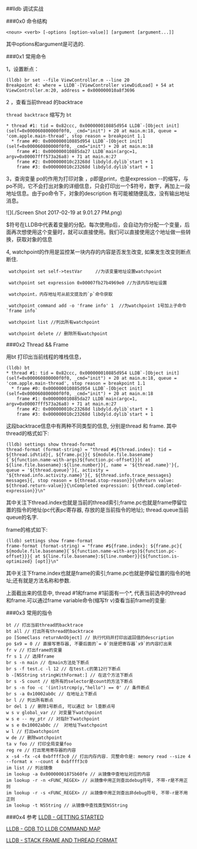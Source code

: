 ##lldb 调试实战

###0x0 命令结构
```
<noun> <verb> [-options [option-value]] [argument [argument...]]

```
其中options和argument是可选的.

###0x1 常用命令

1，设置断点：

```
(lldb) br set --file ViewController.m --line 20
Breakpoint 4: where = LLDB`-[ViewController viewDidLoad] + 54 at ViewController.m:20, address = 0x000000010a8f3696
```

2 ，查看当前thread 的backtrace

```thread backtrace``` 缩写为 ```bt```

```
* thread #1: tid = 0x82ccc, 0x000000010885d954 LLDB`-[Object init](self=0x000060800000f0f0, _cmd="init") + 20 at main.m:18, queue = 'com.apple.main-thread', stop reason = breakpoint 1.1
  * frame #0: 0x000000010885d954 LLDB`-[Object init](self=0x000060800000f0f0, _cmd="init") + 20 at main.m:18
    frame #1: 0x000000010885da27 LLDB`main(argc=1, argv=0x00007fff573a26a8) + 71 at main.m:27
    frame #2: 0x000000010c23268d libdyld.dylib`start + 1
    frame #3: 0x000000010c23268d libdyld.dylib`start + 1
```

3，查询变量
po的作用为打印对象 ，p即是print，也是expression --的缩写，与po不同，它不会打出对象的详细信息，只会打印出一个$符号，数字，再加上一段地址信息。由于po命令下，对象的description 有可能被随便乱改，没有输出地址消息。

![](./Screen Shot 2017-02-19 at 9.01.27 PM.png)

$符号在LLDB中代表着变量的分配。每次使用p后，会自动为你分配一个变量，后面再次想使用这个变量时，就可以直接使用。我们可以直接使用这个地址做一些转换，获取对象的信息

4, watchpoint的作用是监控某一块内存的内容是否发生改变, 如果发生改变则断点断住.

```
 watchpoint set self->testVar     //为该变量地址设置watchpoint
 
 watchpoint set expression 0x00007fb27b4969e0 //为该内存地址设置
 
 watchpoint，内存地址可从前文提及的`p`命令获取
 
 watchpoint command add -o 'frame info' 1  //为watchpoint 1号加上子命令 `frame info`
 
 watchpoint list //列出所有watchpoint
 
 watchpoint delete // 删除所有watchpoint

```

###0x2 Thread && Frame

用bt 打印出当前线程的堆栈信息，

```
(lldb) bt
* thread #1: tid = 0x82ccc, 0x000000010885d954 LLDB`-[Object init](self=0x000060800000f0f0, _cmd="init") + 20 at main.m:18, queue = 'com.apple.main-thread', stop reason = breakpoint 1.1
  * frame #0: 0x000000010885d954 LLDB`-[Object init](self=0x000060800000f0f0, _cmd="init") + 20 at main.m:18
    frame #1: 0x000000010885da27 LLDB`main(argc=1, argv=0x00007fff573a26a8) + 71 at main.m:27
    frame #2: 0x000000010c23268d libdyld.dylib`start + 1
    frame #3: 0x000000010c23268d libdyld.dylib`start + 1
```

这段backtrace信息中有两种不同类型的信息, 分别是thread 和 frame. 其中thread的格式如下:

```
(lldb) settings show thread-format
thread-format (format-string) = "thread #${thread.index}: tid = ${thread.id%tid}{, ${frame.pc}}{ ${module.file.basename}{`${function.name-with-args}${function.pc-offset}}}{ at ${line.file.basename}:${line.number}}{, name = '${thread.name}'}{, queue = '${thread.queue}'}{, activity = '${thread.info.activity.name}'}{, ${thread.info.trace_messages} messages}{, stop reason = ${thread.stop-reason}}{\nReturn value: ${thread.return-value}}{\nCompleted expression: ${thread.completed-expression}}\n"
```
其中关注下thread.index也就是当前的thread索引;frame.pc也就是frame停留位置的指令的地址(pc代表pc寄存器, 存放的是当前指令的地址); thread.queue当前queue的名字.


frame的格式如下:

```
(lldb) settings show frame-format
frame-format (format-string) = "frame #${frame.index}: ${frame.pc}{ ${module.file.basename}{`${function.name-with-args}${function.pc-offset}}}{ at ${line.file.basename}:${line.number}}{${function.is-optimized} [opt]}\n"
```

其中关注下frame.index也就是frame的索引;frame.pc也就是停留位置的指令的地址;还有就是方法名称和参数.

上面截出来的信息中, thread #1和frame #1前面有一个*, 代表当前选中的thread和frame.可以通过frame variable命令(缩写fr v)查看当前frame的变量:

###0x3  常用的指令

```
bt // 打出当前thread的backtrace
bt all // 打出所有thread的backtrace
po [SomeClass returnAnObject] // 执行代码并打印出返回值的description
po $x9 = 0 // 直接写寄存器, 不要后面的`= 0`则是把寄存器`x9`的内容打出来
fr v // 打出frame的变量
fr s 1 // 选择frame
br s -n main // 在main方法处下断点
br s -f test.c -l 12 // 在test.c的第12行下断点
b -[NSString stringWithFormat:] // 在这个方法下断点
br s -S count // 给所有的selector是count的方法下断点
br s -n foo -c '(int)strcmp(y,"hello") == 0' // 条件断点
br s -a 0x10002ab0c // 在地址上下断点
br l // 列出所有断点
br del 1 // 删除1号断点, 可以通过 br l查断点号
w s v global_var // 对变量下watchpoint
w s e -- my_ptr // 对指针下watchpoint
w s e 0x10002ab0c //  对地址下watchpoint
w l // 打出watchpoint
w de // 删除watchpoint
ta v foo // 打印全局变量foo
reg re // 打出常用寄存器的内容
x -s4 -fx -c4 0xbffff3c0 // 打出内存内容. 完整命令是: memory read --size 4 --format x --count 4 0xbffff3c0
im list // 列出镜像
im lookup -a 0x00000001875b60fe // 从镜像中查地址对应的内容
im lookup -r -n <FUNC_REGEX> // 从镜像中用正则查出debug符号, 不带-r是不用正则
im lookup -r -s <FUNC_REGEX> // 从镜像中用正则查出非debug符号, 不带-r是不用正则
im lookup -t NSString // 从镜像中查找类型NSString
```


###0x4 参考
[LLDB - GETTING STARTED](http://lldb.llvm.org/tutorial.html)

[LLDB - GDB TO LLDB COMMAND MAP](http://lldb.llvm.org/lldb-gdb.html)

[LLDB - STACK FRAME AND THREAD FORMAT](http://lldb.llvm.org/formats.html)

